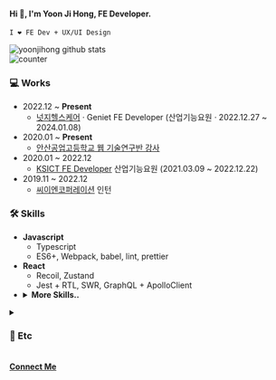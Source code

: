 #### Hi 👋, I'm Yoon Ji Hong, FE Developer. 
`I ❤️ FE Dev + UX/UI Design`



![yoonjihong github stats](https://github-readme-stats.vercel.app/api?username=yoonjihong&count_private=true&show_icons=true&theme=monokai)      
![counter](https://komarev.com/ghpvc/?username=yoonjihong)    

<!-- ### FE Developer -->


### 💻 Works
- 2022.12 ~ **Present** 
  - <a href="https://www.cashwalk.co/">넛지헬스케어</a> · Geniet FE Developer (산업기능요원 · 2022.12.27 ~ 2024.01.08)
- 2020.01 ~ **Present**   
  - <a href="https://jiiiihong.tistory.com/" target="_blank">안산공업고등학교 웹 기술연구반 강사</a>
- 2020.01 ~ 2022.12
  - <a href="http://ksict.com/">KSICT FE Developer</a> 산업기능요원 (2021.03.09 ~ 2022.12.22)
- 2019.11 ~ 2022.12
  - <a href="http://www.cen-corp.co.kr">씨이엔코퍼레이션</a> 인턴

### 🛠 Skills
- **Javascript**
  - Typescript
  - ES6+, Webpack, babel, lint, prettier
- **React**
  - Recoil, Zustand
  - Jest + RTL, SWR, GraphQL + ApolloClient
- <details>
  <summary><b>More Skills..</b></summary>
  <ul>
    <li>Vue</li>
    <li>HTML</li>
    <li>
      CSS
      <ul>
        <li>scss, sass</li>
        <li>Styled-component, material-ui, AntD</li>
      </ul>
     </li>
     <li>PHP</li>
    <li>Mysql</li>
    <li>Flutter</li>
  </ul>
</details>

<details>
  <summary><h3>🔗 Etc</h3></summary>
  <ul>
    <li><b>Interest skills</b>
      <ul>
        <li>React</li>
        <li>Typescript</li>
        <li>Flutter</li>
        <li><b>UX/UI Design</b></li>
      </ul>
    <li><b>Hobby</b>
        <ul>
          <li>work out 🏋🏻</li>
        </ul>
    </li>
    </li>
  </ul>
</details>

<h4><a href="mailto:wmsttks@gmail.com">Connect Me</a></h4>
